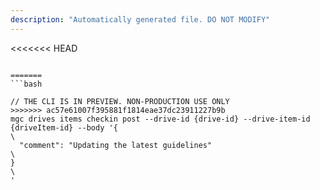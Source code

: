 ```yaml
---
description: "Automatically generated file. DO NOT MODIFY"
---
```


<<<<<<< HEAD
```cli

=======
```bash

// THE CLI IS IN PREVIEW. NON-PRODUCTION USE ONLY
>>>>>>> ac57e61007f395881f1814eae37dc23911227b9b
mgc drives items checkin post --drive-id {drive-id} --drive-item-id {driveItem-id} --body '{\
  "comment": "Updating the latest guidelines"\
}\
'

```